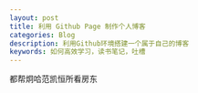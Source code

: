 ```yaml
---
layout: post
title: 利用 Github Page 制作个人博客
categories: Blog
description: 利用Github环境搭建一个属于自己的博客
keywords: 如何高效学习，读书笔记，吐槽
---
```

都帮炯哈范凯恒所看房东